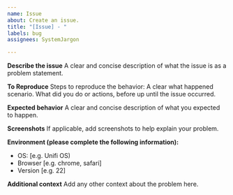 ```yaml
---
name: Issue
about: Create an issue.
title: "[Issue] - "
labels: bug
assignees: SystemJargon

---
```


**Describe the issue**
A clear and concise description of what the issue is as a problem statement.

**To Reproduce**
Steps to reproduce the behavior:
A clear what happened scenario. 
What did you do or actions, before up until the issue occurred.


**Expected behavior**
A clear and concise description of what you expected to happen.

**Screenshots**
If applicable, add screenshots to help explain your problem.

**Environment (please complete the following information):**
 - OS: [e.g. Unifi OS)
 - Browser [e.g. chrome, safari]
 - Version [e.g. 22]

**Additional context**
Add any other context about the problem here.
